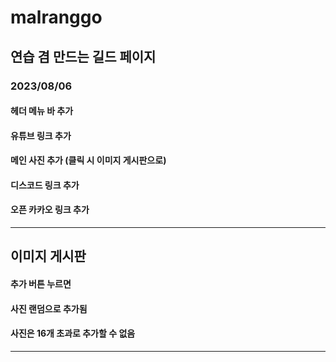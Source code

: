 # malranggo
## 연습 겸 만드는 길드 페이지
### 2023/08/06
#### 헤더 메뉴 바 추가 <br/>
#### 유튜브 링크 추가 <br/>
#### 메인 사진 추가 (클릭 시 이미지 게시판으로) <br/>
#### 디스코드 링크 추가 <br/>
#### 오픈 카카오 링크 추가 <br/>
------------------------------------------------------------------------
## 이미지 게시판
#### 추가 버튼 누르면 <br/>
#### 사진 랜덤으로 추가됨 <br/>
#### 사진은 16개 초과로 추가할 수 없음 <br/>
------------------------------------------------------------------------
